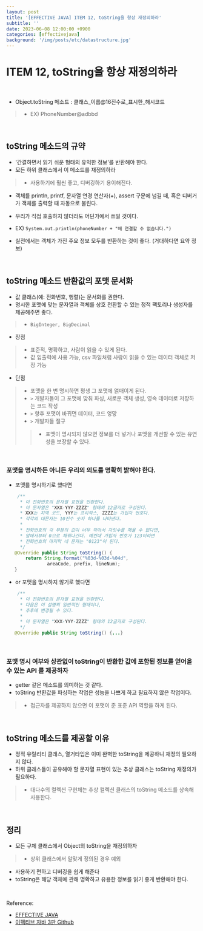 ```yaml
---
layout: post
title: '[EFFECTIVE JAVA] ITEM 12, toString을 항상 재정의하라'
subtitle: ''
date: 2023-06-08 12:00:00 +0900
categories: [effectivejava]
background: '/img/posts/etc/datastructure.jpg'
---
```


# ITEM 12, toString을 항상 재정의하라

<br>

- Object.toString 메소드 : 클래스_이름@16진수로_표시한_해시코드
> - EX) PhoneNumber@adbbd

<br>

## toString 메소드의 규약

- '간결하면서 읽기 쉬운 형태의 유익한 정보'를 반환해야 한다.
- 모든 하위 클래스에서 이 메소드를 재정의하라
> - 사용하기에 훨씬 좋고, 디버깅하기 용이해진다.

- 객체를 println, printf, 문자열 연경 연산자(+), assert 구문에 넘길 때, 혹은 디버거가 객체를 출력할 때 자동으로 불린다. 
- 우리가 직접 호출하지 않더라도 어딘가에서 쓰일 것이다.

- EX) `System.out.println(phoneNumber + "에 연결할 수 없습니다.")`

- 실전에서는 객체가 가진 주요 정보 모두를 반환하는 것이 좋다. (거대하다면 요약 정보)

<br>

## toString 메소드 반환값의 포맷 문서화

- 값 클래스(예: 전화번호, 행렬)는 문서화를 권한다.
- 명시한 포맷에 맞는 문자열과 객체를 상호 전환할 수 있는 정적 팩토리나 생성자를 제공해주면 좋다.
> - `BigInteger, BigDecimal`

- 장점
> - 표준적, 명확하고, 사람이 읽을 수 있게 된다.
> - 값 입출력에 사용 가능, csv 파일처럼 사람이 읽을 수 있는 데이터 객체로 저장 가능

- 단점
> - 포맷을 한 번 명시하면 평생 그 포맷에 얽매이게 된다. 
> - `>` 개발자들이 그 포맷에 맞춰 파싱, 새로운 객체 생성, 영속 데이터로 저장하는 코드 작성 
> - `>` 향후 포맷이 바뀌면 데이터, 코드 엉망
> - `>` 개발자들 절규
> > - 포맷이 명시되지 않으면 정보를 더 넣거나 포맷을 개선할 수 있는 유연성을 보장할 수 있다. 

<br>

### 포맷을 명시하든 아니든 우리의 의도를 명확히 밝혀야 한다.

- 포맷를 명시하기로 했다면

```java
    /**
     * 이 전화번호의 문자열 표현을 반환한다.
     * 이 문자열은 "XXX-YYY-ZZZZ" 형태의 12글자로 구성된다.
     * XXX는 지역 코드, YYY는 프리픽스, ZZZZ는 가입자 번호다.
     * 각각의 대문자는 10진수 숫자 하나를 나타낸다.
     *
     * 전화번호의 각 부분의 값이 너무 작아서 자릿수를 채울 수 없다면,
     * 앞에서부터 0으로 채워나간다. 예컨대 가입자 번호가 123이라면
     * 전화번호의 마지막 네 문자는 "0123"이 된다.
     */
   @Override public String toString() {
       return String.format("%03d-%03d-%04d",
               areaCode, prefix, lineNum);
   }
```

- or 포맷을 명시하지 않기로 했다면

```java
    /**
     * 이 전화번호의 문자열 표현을 반환한다.
     * 다음은 이 설명의 일반적인 형태이나,
     * 추후에 변경될 수 있다. 
     *
     * 이 문자열은 "XXX-YYY-ZZZZ" 형태의 12글자로 구성된다.
     */
   @Override public String toString() {...}
```

<br>

### 포맷 명시 여부와 상관없이 toString이 반환한 값에 포함된 정보를 얻어올 수 있는 API 를 제공하자
- getter 같은 메소드를 의미하는 것 같다.
- toString 반환값을 파싱하는 작업은 성능을 나쁘게 하고 필요하지 않은 작업이다.
> - 접근자를 제공하지 않으면 이 포맷이 준 표준 API 역할을 하게 된다. 

<br>

## toString 메소드를 제공할 이유
- 정적 유릴리티 클래스, 열거타입은 이미 완벽한 toString을 제공하니 재정의 필요하지 않다. 
- 하위 클래스들이 공유해야 할 문자열 표현이 있는 추상 클래스는 toString 재정의가 필요하다.
> - 대다수의 컬렉션 구현체는 추상 컬렉션 클래스의 toString 메소드를 상속해 사용한다. 

<br>

## 정리
- 모든 구체 클래스에서 Object의 toString을 재정의하자
> - 상위 클래스에서 알맞게 정의된 경우 예외
- 사용하기 편하고 디버깅을 쉽게 해준다
- toString은 해당 객체에 관해 명확하고 유용한 정보를 읽기 좋게 반환해야 한다. 

<br>

Reference:

- [EFFECTIVE JAVA](https://front.wemakeprice.com/product/121854081?search_keyword=%25EC%259D%25B4%25ED%258E%2599%25ED%258B%25B0%25EB%25B8%258C%2520%25EC%259E%2590%25EB%25B0%2594&_service=5&_no=1)
- [이펙티브 자바 3판 Github](https://github.com/WegraLee/effective-java-3e-source-code)